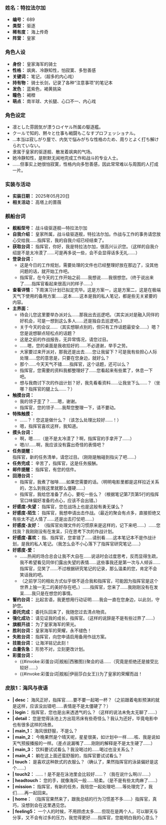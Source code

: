 ### 姓名：特拉法尔加
* **编号：** 689
* **类型：** 驱逐
* **稀有度：** 海上传奇
* **阵营：** 皇家


### 角色人设
* **身份：** 皇家海军的骑士
* **性格：** 飒爽、冷静知性，怕寂寞、多愁善感
* **关键词：** 笔记，（超多的内心戏）
* **持有物：** 骑士长剑，记录了各种“注意事项”的笔记本
* **发色：** 蓝紫色，褐黄挑染
* **瞳色：** 褐橙
* **萌点：** 南半球、大长腿、心口不一、内心戏


### 角色设定
* 凛とした雰囲気が漂うロイヤル所属の駆逐艦。
* クールで知的、黙々と仕事も戦闘もこなすプロフェッショナル。
* …本当は寂しがり屋で、内気で悩みがちな性格のため、周りとよく打ち解けられていない。
* 隶属于皇家的驱逐舰、散发着飒爽的气场。
* 她冷静知性，是默默无闻地完成工作和战斗的专业人士。
* ……但事实上她很怕寂寞，性格内向多愁善感，因此常常难以与周围的人打成一片。


### 实装与活动
* **实装日期：** 2025年05月20日
* **相关活动：** 高塔上的蔷薇


### 舰船台词
* **舰船型号：** 战斗级驱逐舰—特拉法尔加
* **自我介绍：** 皇家所属，战斗级驱逐舰，特拉法尔加。作战与工作的事务请您放心交给我……指挥官，我的自我介绍已经结束了。
* **获取台词：** 指挥官，你好，我是特拉法尔加，很高兴认识您。（这样的自我介绍是不是太冷漠了……可是再多说一些，会不会显得话多无礼……）
* **登录台词：**
  * 这是今日的工作规划，需要处理的文件也已经整理好放在那边了，没其他问题的话，就开始工作吧。
  * 指挥官，在今天的工作开始之前……我想说……我很想您。（终于说出来了……指挥官看起来很高兴的样子……）
* **查看详情：** 下周演习计划已拟定完毕。这是方案一，这是方案二，这是在极端天气下使用的备用方案……这本……这本是我的私人笔记，都是些无关紧要的内容。
* **主界面：**
  * 待会儿您这里要举办派对么……那我出去巡逻吧。（其实派对是融入同伴的好机会，可是一想到这么多人……还是独自去巡逻吧。）
  * 关于今天的会议……（其实想聊点别的，但只有工作话题最安全……）嗯？您是说想聊点轻松点的话题？
  * 这是之前的作战报告，无异常情况，请您过目。
  * ……嗯，您的桌面是我收拾好的……不必道谢，举手之劳。
  * 大家要过来开派对，那我还是出去……您让我留下？可是我有些担心人际处理……您的意思是，只要在您身边，就好么？
  * 那个……今天天气不错……指挥官，这个话题，还可以么？
  * 指挥官，您需要的资料我都整理好了……您看起来有些累了，休息一下吧。
  * 想与我商讨下次的作战计划？好，我先看看资料……让我坐下么……？（坐哪？指挥官的腿上么……？）
* **触摸台词：**
  * 我的领子歪了？……嗯，谢谢。
  * 指挥官，您的领子……我帮您整理一下，请不要动。
* **特殊触摸：**
  * ……？！您这是做什么？（该怎么处理比较好……！）
  * 嗯，指挥官喜欢这样，我知道。
* **摸头台词：**
  * 啊，嗯……（是不是太冷漠了？啊，指挥官的手拿开了……）
  * 嗯///……啊，我应该没有露出奇怪的表情吧？
* **任务提醒：** 指挥官，新的任务清单，请您过目。（刚刚是触碰到指尖了吧……）
* **任务完成：** 辛苦了，指挥官，这是任务报酬。
* **邮件提醒：** 指挥官，有您的信件。
* **回港台词：**
  * 指挥官，我煮了咖啡……如果您需要的话。（明明电影里都是这样拉近关系的，怎么到我这里就那么僵硬……）
  * 指挥官，我给您准备了点心，要吃一些么？（根据笔记第7页第5行的指挥官口味偏好准备的点心，应该不会出错。）
* **好感度-失望：** 指挥官，您在战场上也是这般有勇无谋么？
* **好感度-陌生：** 指挥官，我想申请出击作战。（最近的聚会有点多，直接拒绝又有些太不近人情了……还是出去打仗吧……）
* **好感度-友好：** （指挥官处理文件的习惯原来是这样的，记下来吧……）……您找我？我刚刚没有在发呆，只在思考下次的作战计划。
* **好感度-喜欢：** 指、指挥官，您拿错了……请别看……这本笔记本不是作战计划，是我的私人笔记。（我怎么会不小心落下了指挥官研究笔记……）
* **好感度-爱：**
  * ……热闹的场合总会让我不大自在……说话时会过度思考，反而显得生疏，我不希望看见同伴们露出失望的表情……这些事我还是第一次与人倾诉……指挥官，见笑了……不过根据研究笔记的记录，那么温柔的您，肯定不会笑话我的吧。
  * （之前学习的相处方式似乎很不适合我和指挥官，可能因为指挥官是这个世界上独一无二的美好存在吧。）……指挥官，您来了……我刚刚没有在发呆……我只是在想您的事情。
* **誓约台词：** 比起言语，我更想用行动证明……我会一直在您身边，以此剑，守护您。
* **委托完成：** 委托队回来了，我随您过去清点物资。
* **强化成功：** 请见证我的成长，指挥官。（这样的说辞是不是有些过界了……）
* **旗舰开战：** 为了皇家海军的荣光。
* **胜利台词：** 皇家海军的荣耀，永不褪色！
* **失败台词：** 指挥官，向您申请启用备用作战方案。
* **技能台词：** 让海洋铭记此刻！
* **血量告急：** 形势不对，立刻更改计划。
* **彩蛋台词：**
  * {{#invoke:彩蛋台词|舰船|西雅图}}聚会的话……（究竟是拒绝还是接受比较好……）
  * {{#invoke:彩蛋台词|舰船|伊丽莎白女王}}为了皇家的荣耀而战！


### 皮肤1：海风与夜语
* **| desc：** 海风正好，指挥官……要不要一起喝一杯？（之前跟着电影预演的就是这样，应该没出错吧……表情是不是太僵硬了？）
* **| login：** 指挥官，您也是出来透透气的么？（这样的说法未免太无聊了……）
* **| detail：** 您是觉得泳池上方出现吊床有些奇怪么？我认为还好，毕竟电影中也有很多这样的场景。
* **| main_1：** 海风很舒服，不是么？
* **| main_2：** 今晚果然是个晴天呢，星星很美，如计划中一样……咳、我是说如天气预报播报的一样。（差点说漏嘴了……刚刚的解释是不是太生硬了……）
* **| main_3：** 饮料要试试看么？我没喝过的……喝过也没关系么？
* **| main_4：** 躺在这上面还蛮舒服的，指挥官要试试看么？
* **| touch：** 是喜欢这种款式的衣服么？（确认了，果然指挥官的泳装偏好是这个……）
* **| touch2：** ……！是不是在泳池里会比较好……？（我在说什么啊///……）
* **| headtouch：** 您的手，就像海风一般……轻柔。（是不是有些太肉麻了……）
* **| mission：** 指挥官，有新的任务，我陪您一起处理吧……等处理完了，我们……再一起回来。
* **| home：** （指挥官果然来了，跟我总结的行为习惯差不多……）指挥官，真巧，没想到会在这里遇见您。
* **| feeling5：** 一个人的时候，不用顾虑太多……但现在是两个人，可以聊天与分享，又不会有过多的压力，我觉得更好……指挥官，您能明白我的心意么？
